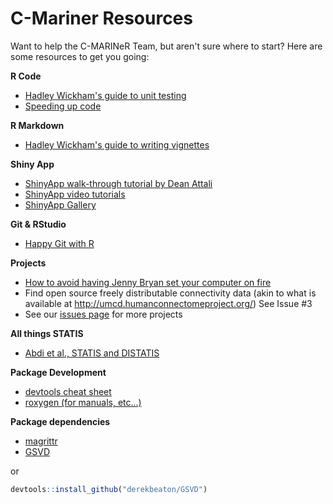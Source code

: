 # C-Mariner Resources

Want to help the C-MARINeR Team, but aren't sure where to start? Here are some resources to get you going:

**R Code**

* [Hadley Wickham's guide to unit testing](http://r-pkgs.had.co.nz/tests.html)
* [Speeding up code](https://www.r-bloggers.com/strategies-to-speedup-r-code/)

**R Markdown**

* [Hadley Wickham's guide to writing vignettes](http://r-pkgs.had.co.nz/vignettes.html)

**Shiny App**

* [ShinyApp walk-through tutorial by Dean Attali](https://deanattali.com/blog/building-shiny-apps-tutorial/)
* [ShinyApp video tutorials](https://shiny.rstudio.com/tutorial/)
* [ShinyApp Gallery](https://shiny.rstudio.com/gallery/)

**Git & RStudio**

* [Happy Git with R](https://happygitwithr.com/)

**Projects**

* [How to avoid having Jenny Bryan set your computer on fire](https://www.tidyverse.org/articles/2017/12/workflow-vs-script/)
* Find open source freely distributable connectivity data (akin to what is available at http://umcd.humanconnectomeproject.org/) See Issue #3
* See our [issues page](https://github.com/jennyrieck/C-MARINeR/issues) for more projects

**All things STATIS**

* [Abdi et al., STATIS and DISTATIS](https://www.utdallas.edu/~herve/abdi_Wires_AWVB2012_Final.pdf)

**Package Development**

* [devtools cheat sheet](https://www.rstudio.com/wp-content/uploads/2015/03/devtools-cheatsheet.pdf)
* [roxygen (for manuals, etc...)](https://cran.r-project.org/web/packages/roxygen2/vignettes/roxygen2.html)

**Package dependencies**
* [magrittr](https://cran.r-project.org/web/packages/magrittr/vignettes/magrittr.html)
* [GSVD](https://github.com/derekbeaton/gsvd)

or

``` r
devtools::install_github("derekbeaton/GSVD")
```
